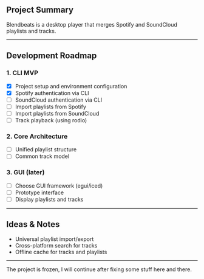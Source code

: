 ## Project Summary
Blendbeats is a desktop player that merges Spotify and SoundCloud playlists and tracks.  

---

## Development Roadmap

### 1. CLI MVP
- [x] Project setup and environment configuration
- [x] Spotify authentication via CLI
- [ ] SoundCloud authentication via CLI
- [ ] Import playlists from Spotify
- [ ] Import playlists from SoundCloud
- [ ] Track playback (using rodio)

### 2. Core Architecture
- [ ] Unified playlist structure
- [ ] Common track model

### 3. GUI (later)
- [ ] Choose GUI framework (egui/iced)
- [ ] Prototype interface
- [ ] Display playlists and tracks

---

## Ideas & Notes

- Universal playlist import/export
- Cross-platform search for tracks
- Offline cache for tracks and playlists

---
The project is frozen, I will continue after fixing some stuff here and there. 
